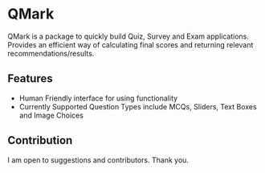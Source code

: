 QMark
=========================

QMark is a package to quickly build Quiz, Survey and Exam applications. Provides an efficient way of calculating final scores and returning relevant recommendations/results.

Features
--------

- Human Friendly interface for using functionality
- Currently Supported Question Types include MCQs, Sliders, Text Boxes and Image Choices

Contribution
--------

I am open to suggestions and contributors. Thank you.
